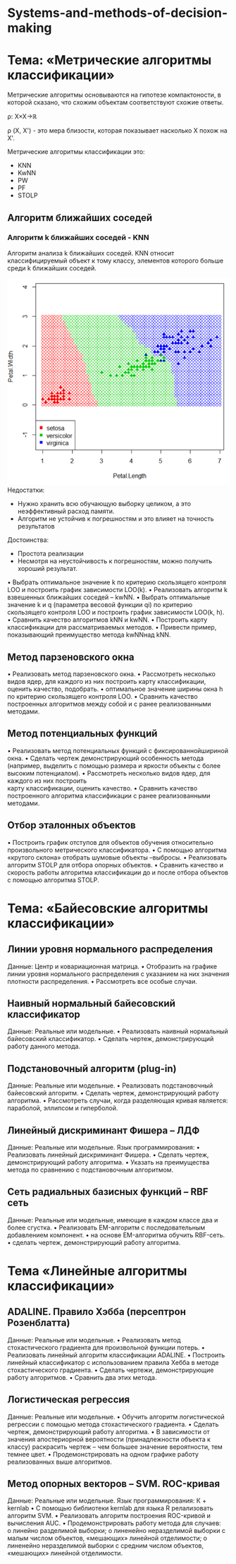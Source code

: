 # Systems-and-methods-of-decision-making
# Тема: «Метрические	алгоритмы	классификации»

Метрические алгоритмы основываются на гипотезе компактоности, в которой сказано, что схожим объектам соответствуют схожие ответы. 

ρ: X×X→ℝ

ρ (X, X') - это мера близости, которая показывает насколько X похож на X'.

Метрические алгоритмы классификации это:
- KNN
- KwNN
- PW
- PF
- STOLP


## Алгоритм	ближайших	соседей
### Алгоритм 	k ближайших	соседей	- KNN
Алгоритм анализа k ближайших соседей. 
KNN относит классифицируемый объект к тому классу, элементов которого больше среди k ближайших соседей.

![Иллюстрация к проекту](https://github.com/Pavline/Systems-and-methods-of-decision-making/blob/master/knn_tr.png)
Недостатки: 
- Нужно хранить всю обучающую выборку целиком, а это неэффективный расход памяти.
- Алгоритм не устойчив к погрешностям и это влияет на точность результатов

Достоинства: 
- Простота реализации
- Несмотря на неустойчивость к погрешностям, можно получить хороший результат.


• Выбрать	оптимальное	значение	k по	критерию	скользящего	контроля	LOO и	построить	график	зависимости	LOO(k).
• Реализовать	алгоритм	k взвешенных	ближайших	соседей	– kwNN.
• Выбрать	оптимальные	значение	k и	q (параметра	весовой	функции	qi)	по	критерию	скользящего	контроля	LOO и	построить	график	зависимости	LOO(k,	h).
• Сравнить	качество	алгоритмов	kNN и	kwNN.
• Построить	карту	классификации	для	рассматриваемых	методов.
• Привести пример,	показывающий	преимущество	метода kwNNнад kNN.

## Метод парзеновского	окна
• Реализовать	метод	парзеновского	окна.
• Рассмотреть	несколько	видов	ядер,	для	каждого	из	них	построить	карту	классификации,	оценить	качество,	подобрать.
• оптимальное	значение	ширины	окна	h по	критерию	скользящего	контроля	LOO.
• Сравнить	качество	построенных	алгоритмов	между	собой	и	с	ранее	реализованными методами.

## Метод	потенциальных	функций
• Реализовать	метод	потенциальных	функций	с	фиксированнойшириной	окна.
• Сделать	чертеж	демонстрирующий	особенность	метода	(например,	выделить	с	помощью	размера	и	яркости	объекты	с	более	высоким	потенциалом).
• Рассмотреть	несколько	видов	ядер,	для	каждого	из	них	построить	
карту	классификации,	оценить	качество.
• Сравнить	качество	построенного	алгоритма	классификации с	ранее	реализованными методами.

##  Отбор	эталонных	объектов
• Построить	график	отступов	для	объектов	обучения	относительно	произвольного	метрического	классификатора.
• С	помощью	алгоритма	«крутого	склона»	отобрать	шумовые	объекты	–выбросы.
• Реализовать	алгоритм	STOLP для	отбора	опорных	объектов.
• Сравнить	качество	и	скорость	работы	алгоритма	классификации	до	и	после	отбора	объектов	с	помощью	алгоритма	STOLP.


# Тема:	«Байесовские	алгоритмы	классификации»

## Линии	уровня	нормального	распределения
Данные: Центр	и	ковариационная	матрица.
• Отобразить	на	графике	линии	уровня	нормального	распределения	с	указанием	на	них	значения	плотности	распределения.
• Рассмотреть	все	особые	случаи.

## Наивный	нормальный	байесовский	классификатор
Данные: Реальные или	модельные.
• Реализовать	наивный	нормальный байесовский	классификатор.
• Сделать	чертеж, демонстрирующий	работу	данного	метода.	

## Подстановочный	алгоритм	(plug-in)
Данные: Реальные или	модельные.
• Реализовать	подстановочный	байесовский	алгоритм.
• Сделать	чертеж, демонстрирующий	работу	алгоритма.
• Рассмотреть	случаи,	когда	разделяющая	кривая	является:	параболой,	эллипсом	и	гиперболой.	

## Линейный	дискриминант	Фишера	– ЛДФ
Данные: Реальные или	модельные.
Язык	программирования:
• Реализовать	линейный	дискриминант	Фишера.
• Сделать	чертеж,	демонстрирующий	работу	алгоритма.
• Указать	на	преимущества	метода	по	сравнению	с	подстановочным	алгоритмом.	

## Сеть	радиальных	базисных	функций	– RBF сеть
Данные: Реальные или	модельные,	имеющие	в	каждом	классе	два	и	более	сгустка.
• Реализовать	EM-алгоритм	с	последовательным	добавлением	компонент.
• на	основе	EM-алгоритма	обучить	RBF-сеть.
• сделать	чертеж,	демонстрирующий	работу	алгоритма.	


# Тема	«Линейные	алгоритмы	классификации»
## ADALINE.	Правило	Хэбба	(персептрон	Розенблатта)
Данные: Реальные или	модельные.
• Реализовать	метод	стохастического	градиента	для	произвольной	функции	потерь.
• Реализовать	линейный	алгоритм	классификации	ADALINE.
• Построить	линейный	классификатор	с использованием	правила	Хебба	в	методе	стохастического	градиента.
• Сделать	чертежи, демонстрирующие	работу	алгоритмов.
• Сравнить	два	этих	метода.	

## Логистическая	регрессия
Данные: Реальные или	модельные.
• Обучить	алгоритм	логистической	регрессии с	помощью	метода	стохастического	градиента.
• Сделать	чертеж, демонстрирующий	работу	алгоритма.
• В зависимости	от	значения	апостериорной	вероятности	(принадлежности	объекта	к	классу)	раскрасить	чертеж	– чем	большее	значение	вероятности,	тем	темнее	цвет.
• Продемонстрировать	на	одном	графике	работу	реализованных	выше	алгоритмов.	

## Метод	опорных	векторов	– SVM.	ROC-кривая
Данные: Реальные или	модельные.
Язык	программирования: К +	kernlab
• С	помощью	библиотеки	kernlab для	языка	R релализовать	алгоритм	SVM.
• Реализовать алгоритм	построения	ROC-кривой и	вычисления	AUC.
• Продемонстрировать	работу	метода	для	случаев:	
o линейно	разделимой	выборки;
o линенейно	неразделимой	выборки с	малым	числом	объектов,	«мешающих» линейной	отделимости;
o линенейно	неразделимой	выборки с	средним числом	объектов,	«мешающих» линейной	отделимости.
